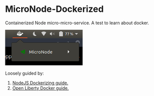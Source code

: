# MicroNode-Dockerized

Containerized Node micro-micro-service. A test to learn about docker.

![Pic of image running.](resources/d.png)

Loosely guided by:
1. [NodeJS Dockerizing guide.](https://nodejs.org/en/docs/guides/nodejs-docker-webapp/)
2. [Open Liberty Docker guide.](https://openliberty.io/guides/docker.html#containerize-your-application)
